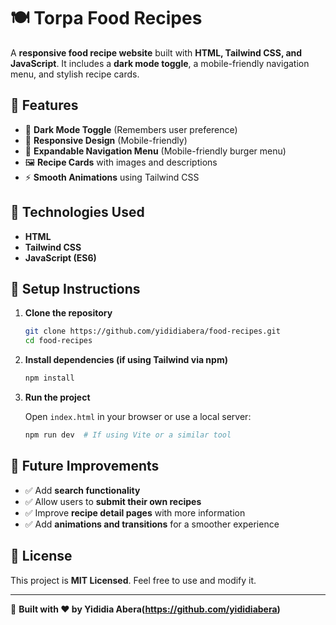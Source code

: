 # 🍽️ Torpa Food Recipes  

A **responsive food recipe website** built with **HTML, Tailwind CSS, and JavaScript**. It includes a **dark mode toggle**, a mobile-friendly navigation menu, and stylish recipe cards.  

## 🌟 Features  

- 🎨 **Dark Mode Toggle** (Remembers user preference)  
- 📱 **Responsive Design** (Mobile-friendly)  
- 🍔 **Expandable Navigation Menu** (Mobile-friendly burger menu)  
- 🖼️ **Recipe Cards** with images and descriptions  
- ⚡ **Smooth Animations** using Tailwind CSS  


## 🚀 Technologies Used  

- **HTML**  
- **Tailwind CSS**  
- **JavaScript (ES6)**  

## 📌 Setup Instructions  

1. **Clone the repository**  

   ```sh
   git clone https://github.com/yididiabera/food-recipes.git
   cd food-recipes
   ```

2. **Install dependencies (if using Tailwind via npm)**  

   ```sh
   npm install
   ```

3. **Run the project**  

   Open `index.html` in your browser or use a local server:

   ```sh
   npm run dev  # If using Vite or a similar tool
   ```

## 🎯 Future Improvements  

- ✅ Add **search functionality**  
- ✅ Allow users to **submit their own recipes**  
- ✅ Improve **recipe detail pages** with more information  
- ✅ Add **animations and transitions** for a smoother experience  

## 📝 License  

This project is **MIT Licensed**. Feel free to use and modify it.  

---

🚀 **Built with ❤️ by Yididia Abera(https://github.com/yididiabera)**
